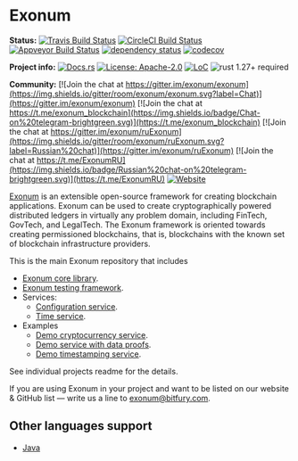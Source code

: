# Exonum

**Status:**
[![Travis Build Status](https://img.shields.io/travis/exonum/exonum/master.svg?label=Linux)](https://travis-ci.com/exonum/exonum)
[![CircleCI Build Status](https://img.shields.io/circleci/project/github/exonum/exonum/master.svg?label=MacOS)](https://circleci.com/gh/exonum/exonum/tree/master)
[![Appveyor Build Status](https://img.shields.io/appveyor/ci/exonum-org/exonum/master.svg?label=Windows)](https://ci.appveyor.com/project/exonum-org/exonum)
[![dependency status](https://deps.rs/repo/github/exonum/exonum/status.svg)](https://deps.rs/repo/github/exonum/exonum)
[![codecov](https://codecov.io/gh/exonum/exonum/branch/master/graph/badge.svg)](https://codecov.io/gh/exonum/exonum)

**Project info:**
[![Docs.rs](https://docs.rs/exonum/badge.svg)](https://docs.rs/exonum)
[![License: Apache-2.0](https://img.shields.io/github/license/exonum/exonum.svg)](LICENSE.md)
[![LoC](https://tokei.rs/b1/github/exonum/exonum)](https://github.com/exonum/exonum)
![rust 1.27+ required](https://img.shields.io/badge/rust-1.27+-blue.svg?label=Required%20Rust)

**Community:**
[![Join the chat at https://gitter.im/exonum/exonum](https://img.shields.io/gitter/room/exonum/exonum.svg?label=Chat)](https://gitter.im/exonum/exonum)
[![Join the chat at https://t.me/exonum_blockchain](https://img.shields.io/badge/Chat-on%20telegram-brightgreen.svg)](https://t.me/exonum_blockchain)
[![Join the chat at https://gitter.im/exonum/ruExonum](https://img.shields.io/gitter/room/exonum/ruExonum.svg?label=Russian%20chat)](https://gitter.im/exonum/ruExonum)
[![Join the chat at https://t.me/ExonumRU](https://img.shields.io/badge/Russian%20chat-on%20telegram-brightgreen.svg)](https://t.me/ExonumRU)
[![Website](https://img.shields.io/website/http/exonum.com.svg?label=Website)](https://exonum.com)

[Exonum](https://exonum.com/) is an extensible open-source framework for
creating blockchain applications. Exonum can be used to create cryptographically
powered distributed ledgers in virtually any problem domain, including FinTech,
GovTech, and LegalTech. The Exonum framework is oriented towards creating
permissioned blockchains, that is, blockchains with the known set of blockchain
infrastructure providers.

This is the main Exonum repository that includes

* [Exonum core library](exonum/README.md).
* [Exonum testing framework](testkit/README.md).
* Services:
  * [Configuration service](services/configuration/README.md).
  * [Time service](services/time/README.md).
* Examples
  * [Demo cryptocurrency service](examples/demo-create-service-cryptocurrency/README.md).
  * [Demo service with data proofs](examples/demo-create-service-with-data-proofs/README.md).
  * [Demo timestamping service](examples/demo-create-service-timestamping/README.md).

See individual projects readme for the details.

If you are using Exonum in your project and want to be listed on our website &
GitHub list — write us a line to <exonum@bitfury.com>.

## Other languages support

* [Java](https://github.com/exonum/exonum-java-binding)

